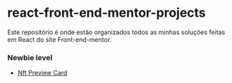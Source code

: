 # react-front-end-mentor-projects

Este repositório é onde estão organizados todos as minhas soluções feitas em React do site Front-end-mentor.

### Newbie level

- [Nft Preview Card](https://github.com/rialbeg/nft-preview-card-component-react)
